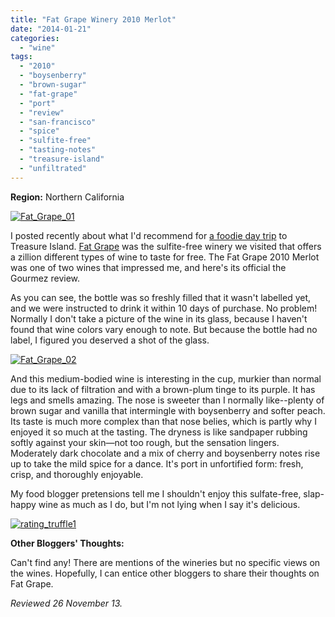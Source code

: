 ```yaml
---
title: "Fat Grape Winery 2010 Merlot"
date: "2014-01-21"
categories: 
  - "wine"
tags: 
  - "2010"
  - "boysenberry"
  - "brown-sugar"
  - "fat-grape"
  - "port"
  - "review"
  - "san-francisco"
  - "spice"
  - "sulfite-free"
  - "tasting-notes"
  - "treasure-island"
  - "unfiltrated"
---
```


**Region:** Northern California

[![Fat_Grape_01](http://s3.amazonaws.com/thegourmez-wpmedia/2013/12/Fat_Grape_01-500x332.jpg)](http://www.thegourmez.com/2014/01/fat-grape-winery-2010-merlot/fat_grape_01/)

I posted recently about what I'd recommend for [a foodie day trip](http://www.thegourmez.com/?p=7774) to Treasure Island. [Fat Grape](http://www.fatgrapewinery.com/) was the sulfite-free winery we visited that offers a zillion different types of wine to taste for free. The Fat Grape 2010 Merlot was one of two wines that impressed me, and here's its official the Gourmez review.

As you can see, the bottle was so freshly filled that it wasn't labelled yet, and we were instructed to drink it within 10 days of purchase. No problem! Normally I don't take a picture of the wine in its glass, because I haven't found that wine colors vary enough to note. But because the bottle had no label, I figured you deserved a shot of the glass.

[![Fat_Grape_02](http://s3.amazonaws.com/thegourmez-wpmedia/2013/12/Fat_Grape_02-332x500.jpg)](http://www.thegourmez.com/2014/01/fat-grape-winery-2010-merlot/fat_grape_02/)

And this medium-bodied wine is interesting in the cup, murkier than normal due to its lack of filtration and with a brown-plum tinge to its purple. It has legs and smells amazing. The nose is sweeter than I normally like--plenty of brown sugar and vanilla that intermingle with boysenberry and softer peach. Its taste is much more complex than that nose belies, which is partly why I enjoyed it so much at the tasting. The dryness is like sandpaper rubbing softly against your skin—not too rough, but the sensation lingers. Moderately dark chocolate and a mix of cherry and boysenberry notes rise up to take the mild spice for a dance. It's port in unfortified form: fresh, crisp, and thoroughly enjoyable.

My food blogger pretensions tell me I shouldn't enjoy this sulfate-free, slap-happy wine as much as I do, but I'm not lying when I say it's delicious.

[![rating_truffle1](http://s3.amazonaws.com/thegourmez-wpmedia/2009/02/rating_truffle1.gif)](http://www.thegourmez.com/2009/02/silk-hope-winery-nc-traminette-2007/rating_truffle1/)

**Other Bloggers' Thoughts:**

Can't find any! There are mentions of the wineries but no specific views on the wines. Hopefully, I can entice other bloggers to share their thoughts on Fat Grape.

_Reviewed 26 November 13._
